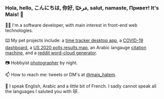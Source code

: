 ### Hola, hello, こんにちは, 你好, مَرحَبًَا, salut, namaste, Привет! It's Mais! 👋

:woman_technologist: I'm a software developer, with main interest in front-end web technologies.

:keyboard: My pet projects include: a [time tracker desktop app](https://time-it.co), a [COVID-19 dashboard](https://itsmais.github.io/arab-covid-19-stats/), a [US 2020 polls results map](https://itsmais.github.io/us-presidential-elections-map/), an Arabic langauge [citation machine](https://arabic-citation-machine.vercel.app/), and a [reddit word-cloud generator](https://www.anychart.com/blog/2020/11/25/reddit-data-word-cloud-visualization/).

:camera: Hobbyist [photographer](https://500px.com/maishatem) by night.

📫 How to reach me: tweets or DM's at [@mais_hatem](https://twitter.com/mais_hatem).

💬 I speak English, Arabic and a little bit of French. I sadly cannot speak all the languages I saluted you with 😿.


<!--
**itsmais/itsmais** is a ✨ _special_ ✨ repository because its `README.md` (this file) appears on your GitHub profile.
📍 Works remotely; currently in Beirut, Lebanon.

Here are some ideas to get you started:
🧉
- 🔭 I’m currently working on ...
- 🌱 I’m currently learning ...
- 👯 I’m looking to collaborate on ...
- 🤔 I’m looking for help with ...
- 💬 Ask me about ...
- 📫 How to reach me: ...
- 😄 Pronouns: ...
- ⚡ Fun fact: ...
-->
